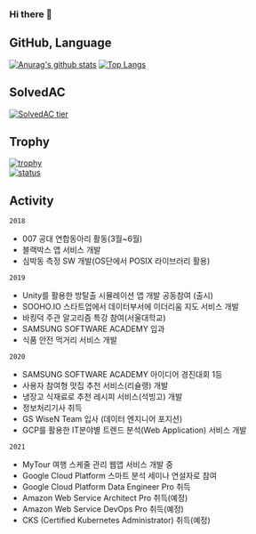 ### Hi there 👋

<!--
**lllilllilllilili/lllilllilllilili** is a ✨ _special_ ✨ repository because its `README.md` (this file) appears on your GitHub profile.

Here are some ideas to get you started:

- 🔭 I’m currently working on ...
- 🌱 I’m currently learning ...
- 👯 I’m looking to collaborate on ...
- 🤔 I’m looking for help with ...
- 💬 Ask me about ...
- 📫 How to reach me: ...
- 😄 Pronouns: ...
- ⚡ Fun fact: ...
-->

## GitHub, Language

[![Anurag's github stats](https://github-readme-stats.vercel.app/api?username=lllilllilllilili)](https://github.com/anuraghazra/github-readme-stats)
[![Top Langs](https://github-readme-stats.vercel.app/api/top-langs/?username=lllilllilllilili&layout=compact)](https://github.com/anuraghazra/github-readme-stats)

## SolvedAC

[![SolvedAC tier](http://mazassumnida.wtf/api/v2/generate_badge?boj=hik3562)](https://solved.ac/hik3562)

## Trophy

[![trophy](https://github-profile-trophy.vercel.app/?username=lllilllilllilili&theme=chalk&row=1&column=7)](https://github.com/ryo-ma/github-profile-trophy)  
[![status](https://github-readme-streak-stats.herokuapp.com/?user=lllilllilllilili)](#)

## Activity

`2018`

- 007 공대 연합동아리 활동(3월~6월)
- 블랙박스 앱 서비스 개발
- 심박동 측정 SW 개발(OS단에서 POSIX 라이브러리 활용)

`2019`

- Unity를 활용한 방탈출 시뮬레이션 앱 개발 공동참여 (출시)
- SOOHO.IO 스타트업에서 데이터부서에 이더리움 지도 서비스 개발
- 바킹덕 주관 알고리즘 특강 참여(서울대학교)
- SAMSUNG SOFTWARE ACADEMY 입과
- 식품 안전 먹거리 서비스 개발

`2020`

- SAMSUNG SOFTWARE ACADEMY 아이디어 경진대회 1등
- 사용자 참여형 맛집 추천 서비스(리슐랭) 개발
- 냉장고 식재료로 추천 레시피 서비스(석빙고) 개발
- 정보처리기사 취득
- GS WiseN Team 입사 (데이터 엔지니어 포지션)
- GCP를 활용한 IT분야별 트렌드 분석(Web Application) 서비스 개발

`2021`

- MyTour 여행 스케줄 관리 웹앱 서비스 개발 중
- Google Cloud Platform 스마트 분석 세미나 연설자로 참여
- Google Cloud Platform Data Engineer Pro 취득
- Amazon Web Service Architect Pro 취득(예정)
- Amazon Web Service DevOps Pro 취득(예정)
- CKS (Certified Kubernetes Administrator) 취득(예정)
